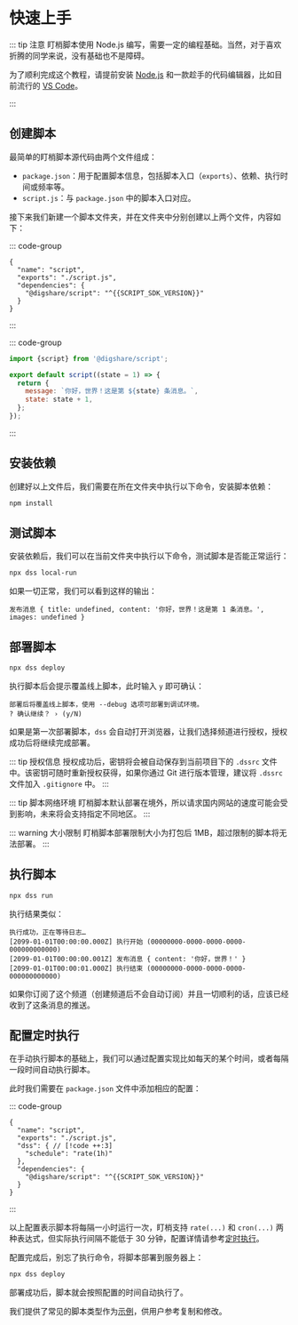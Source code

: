 <script setup>
  import {SCRIPT_SDK_VERSION} from '../variables';
</script>

# 快速上手

::: tip 注意
盯梢脚本使用 Node.js 编写，需要一定的编程基础。当然，对于喜欢折腾的同学来说，没有基础也不是障碍。

为了顺利完成这个教程，请提前安装 [Node.js][node-js] 和一款趁手的代码编辑器，比如目前流行的 [VS Code][vs-code]。

:::

## 创建脚本

最简单的盯梢脚本源代码由两个文件组成：

- `package.json`：用于配置脚本信息，包括脚本入口（`exports`）、依赖、执行时间或频率等。
- `script.js`：与 `package.json` 中的脚本入口对应。

接下来我们新建一个脚本文件夹，并在文件夹中分别创建以上两个文件，内容如下：

::: code-group

```json-vue [package.json]
{
  "name": "script",
  "exports": "./script.js",
  "dependencies": {
    "@digshare/script": "^{{SCRIPT_SDK_VERSION}}"
  }
}
```

:::

::: code-group

```js [script.js]
import {script} from '@digshare/script';

export default script((state = 1) => {
  return {
    message: `你好，世界！这是第 ${state} 条消息。`,
    state: state + 1,
  };
});
```

:::

## 安装依赖

创建好以上文件后，我们需要在所在文件夹中执行以下命令，安装脚本依赖：

```bash
npm install
```

## 测试脚本

安装依赖后，我们可以在当前文件夹中执行以下命令，测试脚本是否能正常运行：

```bash
npx dss local-run
```

如果一切正常，我们可以看到这样的输出：

```log
发布消息 { title: undefined, content: '你好，世界！这是第 1 条消息。', images: undefined }
```

## 部署脚本

```bash
npx dss deploy
```

执行脚本后会提示覆盖线上脚本，此时输入 `y` 即可确认：

```log
部署后将覆盖线上脚本，使用 --debug 选项可部署到调试环境。
? 确认继续？ › (y/N)
```

如果是第一次部署脚本，`dss` 会自动打开浏览器，让我们选择频道进行授权，授权成功后将继续完成部署。

::: tip 授权信息
授权成功后，密钥将会被自动保存到当前项目下的 `.dssrc` 文件中。该密钥可随时重新授权获得，如果你通过 Git 进行版本管理，建议将 `.dssrc` 文件加入 `.gitignore` 中。
:::

::: tip 脚本网络环境
盯梢脚本默认部署在境外，所以请求国内网站的速度可能会受到影响，未来将会支持指定不同地区。
:::

::: warning 大小限制
盯梢脚本部署限制大小为打包后 1MB，超过限制的脚本将无法部署。
:::

## 执行脚本

```bash
npx dss run
```

执行结果类似：

```log
执行成功，正在等待日志…
[2099-01-01T00:00:00.000Z] 执行开始 (00000000-0000-0000-0000-000000000000)
[2099-01-01T00:00:00.001Z] 发布消息 { content: '你好，世界！' }
[2099-01-01T00:00:01.000Z] 执行结束 (00000000-0000-0000-0000-000000000000)
```

如果你订阅了这个频道（创建频道后不会自动订阅）并且一切顺利的话，应该已经收到了这条消息的推送。

## 配置定时执行

在手动执行脚本的基础上，我们可以通过配置实现比如每天的某个时间，或者每隔一段时间自动执行脚本。

此时我们需要在 `package.json` 文件中添加相应的配置：

::: code-group

<!-- prettier-ignore -->
```json-vue [package.json] {4-6}
{
  "name": "script",
  "exports": "./script.js",
  "dss": { // [!code ++:3]
    "schedule": "rate(1h)"
  },
  "dependencies": {
    "@digshare/script": "^{{SCRIPT_SDK_VERSION}}"
  }
}
```

:::

以上配置表示脚本将每隔一小时运行一次，盯梢支持 `rate(...)` 和 `cron(...)` 两种表达式，但实际执行间隔不能低于 30 分钟，配置详情请参考[定时执行](/script/scheduling.md)。

配置完成后，别忘了执行命令，将脚本部署到服务器上：

```bash
npx dss deploy
```

部署成功后，脚本就会按照配置的时间自动执行了。

我们提供了常见的脚本类型作为[示例](/script/examples/npm-package-new-release.md)，供用户参考复制和修改。

[node-js]: https://nodejs.org/
[vs-code]: https://code.visualstudio.com/
